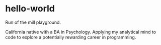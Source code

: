 # hello-world
Run of the mill playground.

California native with a BA in Psychology. 
Applying my analytical mind to code to explore a potentially rewarding career in programming.
